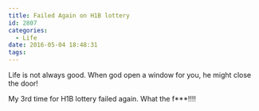 ```yaml
---
title: Failed Again on H1B lottery
id: 2807
categories:
  - Life
date: 2016-05-04 18:48:31
tags:
---
```


Life is not always good. When god open a window for you, he might close the door!

My 3rd time for H1B lottery failed again. What the f***!!!!